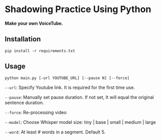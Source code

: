# Shadowing Practice Using Python
**Make your own VoiceTube.**

## Installation
```
pip install -r requirements.txt
```

## Usage
```
python main.py [-url YOUTUBE_URL] [--pause N] [--force]
```
`--url`: Specify Youtube link. It is required for the first time use.

`--pause`: Manually set pause duration. If not set, It will equal the original sentence duration.

`--force`: Re-processing video

`--model`: Choose Whisper model size: tiny | base | small | medium | large

`--word`: At least # words in a segment. Default 5.